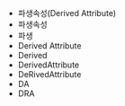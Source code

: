 - 파생속성(Derived Attribute)
- 파생속성
- 파생
- Derived Attribute
- Derived
- DerivedAttribute
- DeRivedAttribute
- DA
- DRA